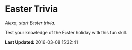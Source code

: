 # Easter Trivia
*Alexa, start Easter trivia.*

Test your knowledge of the Easter holiday with this fun skill.

**Last Updated:** 2016-03-08 15:32:41
